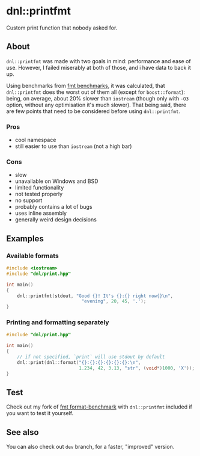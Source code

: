 # dnl::printfmt
Custom print function that nobody asked for.

## About
`dnl::printfmt` was made with two goals in mind: performance and ease of use. However, I failed miserably at both of those, and i have data to back it up.

Using benchmarks from [fmt benchmarks](https://github.com/fmtlib/format-benchmark), it was calculated, that `dnl::printfmt` does the worst out of them all (except for `boost::format`): being, on average, about 20% slower than `iostream` (though only with `-O3` option, without any optimisation it's much slower). That being said, there are few points that need to be considered before using `dnl::printfmt`.

### Pros
- cool namespace
- still easier to use than `iostream` (not a high bar)
### Cons
- slow
- unavailable on Windows and BSD
- limited functionality
- not tested properly
- no support
- probably contains a lot of bugs
- uses inline assembly
- generally weird design decisions

## Examples
### Available formats
```cpp
#include <iostream>
#include "dnl/print.hpp"

int main()
{
    dnl::printfmt(stdout, "Good {}! It's {}:{} right now{}\n", 
                            "evening", 20, 45, '.');
}
```
### Printing and formatting separately
```cpp
#include "dnl/print.hpp"

int main()
{
	// if not specified, `print` will use stdout by default
	dnl::print(dnl::format("{}:{}:{}:{}:{}:{}:\n",
                           1.234, 42, 3.13, "str", (void*)1000, 'X'));
}
```

## Test
Check out my fork of [fmt format-benchmark](https://github.com/dnl0/format-benchmark) with `dnl::printfmt` included if you want to test it yourself.

## See also
You can also check out `dev` branch, for a faster, "improved" version.
